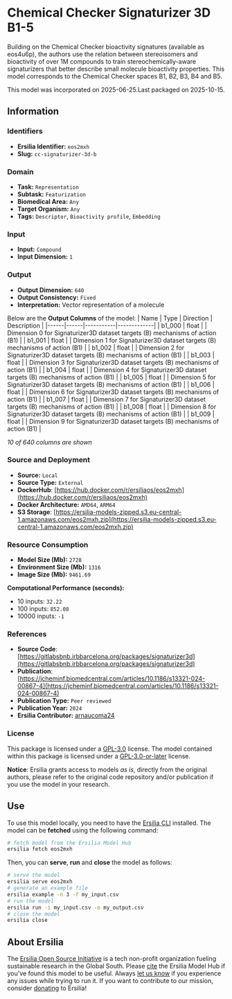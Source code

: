 # Chemical Checker Signaturizer 3D B1-5

Building on the Chemical Checker bioactivity signatures (available as eos4u6p), the authors use the relation between stereoisomers and bioactivity of over 1M compounds to train stereochemically-aware signaturizers that better describe small molecule bioactivity properties. This model corresponds to the Chemical Checker spaces B1, B2, B3, B4 and B5.

This model was incorporated on 2025-06-25.Last packaged on 2025-10-15.

## Information
### Identifiers
- **Ersilia Identifier:** `eos2mxh`
- **Slug:** `cc-signaturizer-3d-b`

### Domain
- **Task:** `Representation`
- **Subtask:** `Featurization`
- **Biomedical Area:** `Any`
- **Target Organism:** `Any`
- **Tags:** `Descriptor`, `Bioactivity profile`, `Embedding`

### Input
- **Input:** `Compound`
- **Input Dimension:** `1`

### Output
- **Output Dimension:** `640`
- **Output Consistency:** `Fixed`
- **Interpretation:** Vector representation of a molecule

Below are the **Output Columns** of the model:
| Name | Type | Direction | Description |
|------|------|-----------|-------------|
| b1_000 | float |  | Dimension 0 for Signaturizer3D dataset targets (B) mechanisms of action (B1) |
| b1_001 | float |  | Dimension 1 for Signaturizer3D dataset targets (B) mechanisms of action (B1) |
| b1_002 | float |  | Dimension 2 for Signaturizer3D dataset targets (B) mechanisms of action (B1) |
| b1_003 | float |  | Dimension 3 for Signaturizer3D dataset targets (B) mechanisms of action (B1) |
| b1_004 | float |  | Dimension 4 for Signaturizer3D dataset targets (B) mechanisms of action (B1) |
| b1_005 | float |  | Dimension 5 for Signaturizer3D dataset targets (B) mechanisms of action (B1) |
| b1_006 | float |  | Dimension 6 for Signaturizer3D dataset targets (B) mechanisms of action (B1) |
| b1_007 | float |  | Dimension 7 for Signaturizer3D dataset targets (B) mechanisms of action (B1) |
| b1_008 | float |  | Dimension 8 for Signaturizer3D dataset targets (B) mechanisms of action (B1) |
| b1_009 | float |  | Dimension 9 for Signaturizer3D dataset targets (B) mechanisms of action (B1) |

_10 of 640 columns are shown_
### Source and Deployment
- **Source:** `Local`
- **Source Type:** `External`
- **DockerHub**: [https://hub.docker.com/r/ersiliaos/eos2mxh](https://hub.docker.com/r/ersiliaos/eos2mxh)
- **Docker Architecture:** `AMD64`, `ARM64`
- **S3 Storage**: [https://ersilia-models-zipped.s3.eu-central-1.amazonaws.com/eos2mxh.zip](https://ersilia-models-zipped.s3.eu-central-1.amazonaws.com/eos2mxh.zip)

### Resource Consumption
- **Model Size (Mb):** `2728`
- **Environment Size (Mb):** `1316`
- **Image Size (Mb):** `9461.69`

**Computational Performance (seconds):**
- 10 inputs: `32.22`
- 100 inputs: `852.08`
- 10000 inputs: `-1`

### References
- **Source Code**: [https://gitlabsbnb.irbbarcelona.org/packages/signaturizer3d](https://gitlabsbnb.irbbarcelona.org/packages/signaturizer3d)
- **Publication**: [https://jcheminf.biomedcentral.com/articles/10.1186/s13321-024-00867-4](https://jcheminf.biomedcentral.com/articles/10.1186/s13321-024-00867-4)
- **Publication Type:** `Peer reviewed`
- **Publication Year:** `2024`
- **Ersilia Contributor:** [arnaucoma24](https://github.com/arnaucoma24)

### License
This package is licensed under a [GPL-3.0](https://github.com/ersilia-os/ersilia/blob/master/LICENSE) license. The model contained within this package is licensed under a [GPL-3.0-or-later](LICENSE) license.

**Notice**: Ersilia grants access to models _as is_, directly from the original authors, please refer to the original code repository and/or publication if you use the model in your research.


## Use
To use this model locally, you need to have the [Ersilia CLI](https://github.com/ersilia-os/ersilia) installed.
The model can be **fetched** using the following command:
```bash
# fetch model from the Ersilia Model Hub
ersilia fetch eos2mxh
```
Then, you can **serve**, **run** and **close** the model as follows:
```bash
# serve the model
ersilia serve eos2mxh
# generate an example file
ersilia example -n 3 -f my_input.csv
# run the model
ersilia run -i my_input.csv -o my_output.csv
# close the model
ersilia close
```

## About Ersilia
The [Ersilia Open Source Initiative](https://ersilia.io) is a tech non-profit organization fueling sustainable research in the Global South.
Please [cite](https://github.com/ersilia-os/ersilia/blob/master/CITATION.cff) the Ersilia Model Hub if you've found this model to be useful. Always [let us know](https://github.com/ersilia-os/ersilia/issues) if you experience any issues while trying to run it.
If you want to contribute to our mission, consider [donating](https://www.ersilia.io/donate) to Ersilia!

